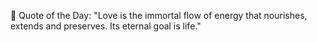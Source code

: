 <!-- start quote -->
💬 Quote of the Day: "Love is the immortal flow of energy that nourishes, extends and preserves. Its eternal goal is life."
<!-- end quote -->
